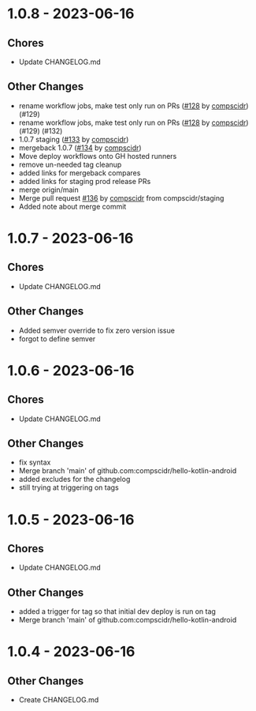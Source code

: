 # 1.0.8 - 2023-06-16

## Chores
- Update CHANGELOG.md

## Other Changes
- rename workflow jobs, make test only run on PRs ([#128](https://github.com/compscidr/hello-kotlin-android/pull/128) by [compscidr](https://github.com/compscidr)) (#129)
- rename workflow jobs, make test only run on PRs ([#128](https://github.com/compscidr/hello-kotlin-android/pull/128) by [compscidr](https://github.com/compscidr)) (#129) (#132)
- 1.0.7 staging ([#133](https://github.com/compscidr/hello-kotlin-android/pull/133) by [compscidr](https://github.com/compscidr))
- mergeback 1.0.7 ([#134](https://github.com/compscidr/hello-kotlin-android/pull/134) by [compscidr](https://github.com/compscidr))
- Move deploy workflows onto GH hosted runners
- remove un-needed tag cleanup
- added links for mergeback compares
- added links for staging prod release PRs
- merge origin/main
- Merge pull request [#136](https://github.com/compscidr/hello-kotlin-android/pull/136) by [compscidr](https://github.com/compscidr) from compscidr/staging
- Added note about merge commit

# 1.0.7 - 2023-06-16

## Chores
- Update CHANGELOG.md

## Other Changes
- Added semver override to fix zero version issue
- forgot to define semver

# 1.0.6 - 2023-06-16

## Chores
- Update CHANGELOG.md

## Other Changes
- fix syntax
- Merge branch 'main' of github.com:compscidr/hello-kotlin-android
- added excludes for the changelog
- still trying at triggering on tags

# 1.0.5 - 2023-06-16

## Chores
- Update CHANGELOG.md

## Other Changes
- added a trigger for tag so that initial dev deploy is run on tag
- Merge branch 'main' of github.com:compscidr/hello-kotlin-android

# 1.0.4 - 2023-06-16

## Other Changes
- Create CHANGELOG.md